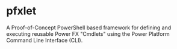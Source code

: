 # pfxlet
A Proof-of-Concept PowerShell based framework for defining and executing reusable Power FX "Cmdlets" using the Power Platform Command Line Interface (CLI).

